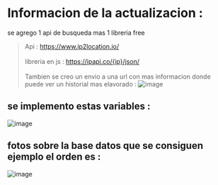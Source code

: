 # Informacion de la actualizacion :
se agrego 1 api de busqueda mas 1 libreria free 
> Api : https://www.ip2location.io/
<br></br>
> libreria en js : https://ipapi.co/{ip}/json/
<br></br>
> Tambien se creo un envio a una url con mas informacion donde puede ver un historial mas elavorado :
![image](https://github.com/AvastrOficial/BSZ-IP/assets/91764815/9dd87458-e350-461b-bfaf-270f44c374d0)

## se implemento estas variables :
![image](https://github.com/AvastrOficial/BSZ-IP/assets/91764815/0ec79ee8-9ebf-4cc9-9c48-83bdfa83c229)

## fotos sobre la base datos que se consiguen ejemplo el orden es :
![image](https://github.com/AvastrOficial/BSZ-IP/assets/91764815/6110a513-d715-4b20-b518-c8ec42583de2)

